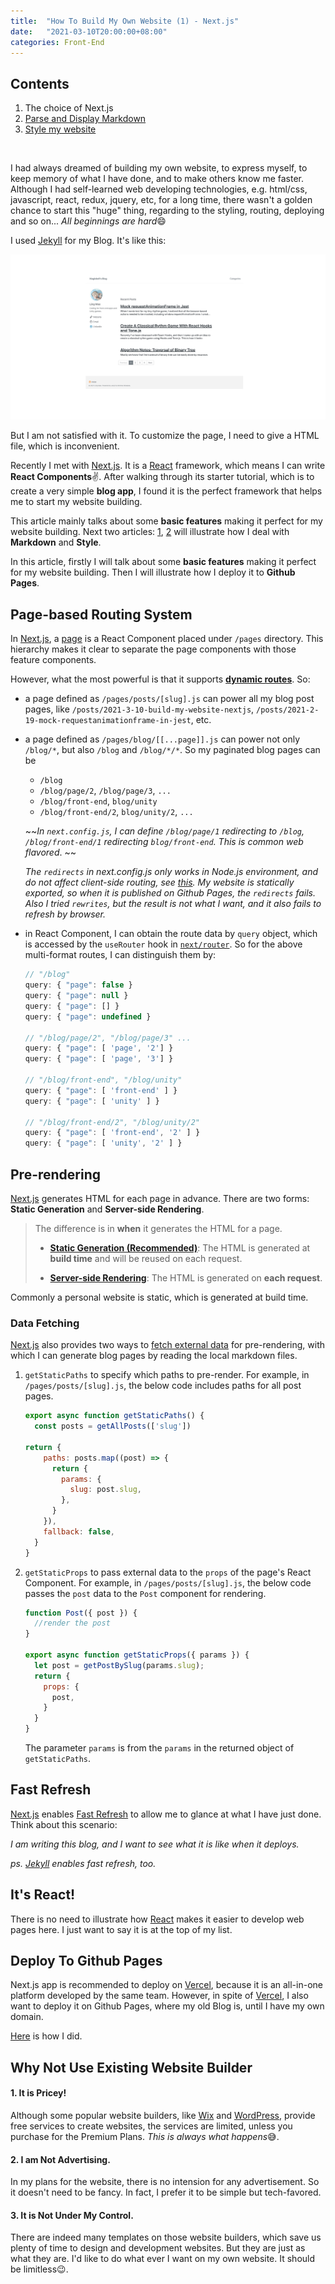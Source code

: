 ```yaml
---
title:  "How To Build My Own Website (1) - Next.js"
date:   "2021-03-10T20:00:00+08:00"
categories: Front-End
---
```




## Contents

1. The choice of Next.js
2. [Parse and Display Markdown]({%POST_URL%}/2021-3-12-build-my-website-markdown)
3. [Style my website]({%POST_URL%}/2021-3-14-build-my-website-style)

<br>



I had always dreamed of building my own website, to express myself, to keep memory of what I have done, and to make others know me faster. Although I had self-learned web developing technologies, e.g. html/css, javascript, react, redux, jquery, etc, for a long time, there wasn't a golden chance to start this "huge" thing, regarding to the styling, routing, deploying and so on... *All beginnings are hard*:smile:

I used [Jekyll](https://jekyllrb.com/) for my Blog. It's like this:

![](/blog/assets/img-my-website/1.jpg)

But I am not satisfied with it. To customize the page, I need to give a HTML file, which is inconvenient.

Recently I met with [Next.js](https://nextjs.org/). It is a [React](https://reactjs.org/) framework, which means I can write **React Components**:v:. After walking through its starter tutorial, which is to create a very simple **blog app**, I found it is the perfect framework that helps me to start my website building. 

This article mainly talks about some **basic features** making it perfect for my website building. Next two articles: [1]({%POST_URL%}/2021-3-12-build-my-website-markdown), [2]({%POST_URL%}/2021-3-14-build-my-website-style) will illustrate how I deal with **Markdown** and **Style**.

In this article, firstly I will talk about some **basic features** making it perfect for my website building. Then I will illustrate how I deploy it to **Github Pages**. 

## Page-based Routing System

In [Next.js](https://nextjs.org/), a [page](https://nextjs.org/docs/basic-features/pages) is a React Component placed under `/pages` directory. This hierarchy makes it clear to separate the page components with those feature components. 

However, what the most powerful  is that it supports [**dynamic routes**](https://nextjs.org/docs/routing/dynamic-routes). So:

* a page defined as `/pages/posts/[slug].js` can power all my blog post pages, like `/posts/2021-3-10-build-my-website-nextjs`, `/posts/2021-2-19-mock-requestanimationframe-in-jest`, etc.

* a page defined as `/pages/blog/[[...page]].js` can power not only  `/blog/*`, but also `/blog` and `/blog/*/*`. So my paginated blog pages can be

  - `/blog`
  -  `/blog/page/2`, `/blog/page/3`, `...`
  -  `/blog/front-end`, `blog/unity`
  - `/blog/front-end/2`, `blog/unity/2`, `...`

  ~~*In `next.config.js`, I can define `/blog/page/1` redirecting to `/blog`, `/blog/front-end/1` redirecting `blog/front-end`. This is common web flavored*.  ~~

  *The `redirects` in next.config.js only works in Node.js environment, and do not affect client-side routing, see [this](https://nextjs.org/docs/api-reference/next.config.js/redirects). My website is statically exported, so when it is published on Github Pages, the `redirects` fails. Also I tried `rewrites`, but the result is not what I want, and it also fails to refresh by browser.*

* in React Component, I can obtain the route data by `query` object, which is accessed by the `useRouter` hook in [`next/router`](https://nextjs.org/docs/api-reference/next/router). So for the above multi-format routes, I can distinguish them by:

    ```javascript
    // "/blog"
    query: { "page": false }
    query: { "page": null }
    query: { "page": [] }
    query: { "page": undefined }

    // "/blog/page/2", "/blog/page/3" ...
    query: { "page": [ 'page', '2'] }
    query: { "page": [ 'page', '3'] }

    // "/blog/front-end", "/blog/unity"
    query: { "page": [ 'front-end' ] }
    query: { "page": [ 'unity' ] }

    // "/blog/front-end/2", "/blog/unity/2"
    query: { "page": [ 'front-end', '2' ] }
    query: { "page": [ 'unity', '2' ] }
    ```

  

## Pre-rendering

[Next.js](https://nextjs.org/) generates HTML for each page in advance. There are two forms: **Static Generation** and **Server-side Rendering**. 

> The difference is in **when** it generates the HTML for a page.
>
> - [**Static Generation (Recommended)**](https://nextjs.org/docs/basic-features/pages#static-generation-recommended): The HTML is generated at **build time** and will be reused on each request.
>
> - [**Server-side Rendering**](https://nextjs.org/docs/basic-features/pages#server-side-rendering): The HTML is generated on **each request**.

Commonly a personal website is static, which is generated at build time. 

### Data Fetching
[Next.js](https://nextjs.org/) also provides two ways to [fetch external data](https://nextjs.org/docs/basic-features/data-fetching) for pre-rendering, with which I can generate blog pages by reading the local markdown files. 

1. `getStaticPaths` to specify which paths to pre-render. For example, in `/pages/posts/[slug].js`, the below code includes paths for all post pages.

     ```javascript
     export async function getStaticPaths() {
       const posts = getAllPosts(['slug'])

    return {
         paths: posts.map((post) => {
           return {
             params: {
               slug: post.slug,
             },
           }
         }),
         fallback: false,
       }
     }
    ```

2. `getStaticProps` to pass external data to the `props` of the page's React Component. For example, in `/pages/posts/[slug].js`, the below code passes the `post` data to the `Post` component for rendering.

      ```javascript
      function Post({ post }) {
        //render the post
      }
      
      export async function getStaticProps({ params }) {
        let post = getPostBySlug(params.slug);
        return {
          props: {
            post,
          }
        }
      }
      ```

   The parameter `params` is from the `params` in the returned object of `getStaticPaths`.



## Fast Refresh

[Next.js](https://nextjs.org/) enables [Fast Refresh](https://nextjs.org/docs/basic-features/fast-refresh) to allow me to glance at what I have just done. Think about this scenario: 

*I am writing this blog, and I want to see what it is like when it deploys.*

*ps. [Jekyll]([Jekyll](https://jekyllrb.com/) ) enables fast refresh, too.*



## It's React!

There is no need to illustrate how [React](https://reactjs.org/) makes it easier to develop web pages here. I just want to say it is at the top of my list.

## Deploy To Github Pages

Next.js app is recommended to deploy on [Vercel](https://vercel.com/), because it is an all-in-one platform developed by the same team. However, in spite of  [Vercel](https://vercel.com/), I also want to deploy it on Github Pages, where my old Blog is, until I have my own domain.

[Here](https://github.com/imagicbell/deploy-nextjs-to-github-pages) is how I did.



## Why Not Use Existing Website Builder

#### 1. It is Pricey!
Although some popular website builders, like [Wix](https://www.wix.com/) and [WordPress](https://wordpress.com/), provide free services to create websites, the services are limited, unless you purchase for the Premium Plans. *This is always what happens*:sweat_smile:. ​

#### 2. I am Not Advertising.

In my plans for the website, there is no intension for any advertisement. So it doesn't need to be fancy. In fact, I prefer it to be simple but tech-favored.

#### 3. It is Not Under My Control.

There are indeed many templates on those website builders, which save us plenty of time to design and development websites. But they are just as what they are. I'd like to do what ever I want on my own website. It should be limitless:wink:.



